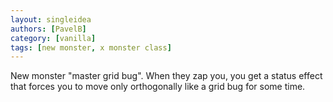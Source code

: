 ```yaml
---
layout: singleidea
authors: [PavelB]
category: [vanilla]
tags: [new monster, x monster class]
---
```

New monster "master grid bug". When they zap you, you get a status effect that forces you to move only orthogonally like a grid bug for some time.
